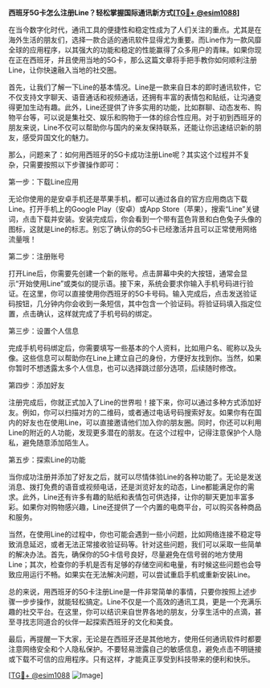 **西班牙5G卡怎么注册Line？轻松掌握国际通讯新方式[[TG💪+ @esim1088](https://t.me/s/esim1088)]**

在当今数字化时代，通讯工具的便捷性和稳定性成为了人们关注的重点。尤其是在海外生活的朋友们，选择一款合适的通讯软件显得尤为重要。而Line作为一款风靡全球的应用程序，以其强大的功能和稳定的性能赢得了众多用户的青睐。如果你现在正在西班牙，并且使用当地的5G卡，那么这篇文章将手把手教你如何顺利注册Line，让你快速融入当地的社交圈。

首先，让我们了解一下Line的基本情况。Line是一款来自日本的即时通讯软件，它不仅支持文字聊天、语音通话和视频通话，还拥有丰富的表情包和贴纸，让沟通变得更加生动有趣。此外，Line还提供了许多实用的功能，比如群聊、动态发布、购物平台等，可以说是集社交、娱乐和购物于一体的综合性应用。对于初到西班牙的朋友来说，Line不仅可以帮助你与国内的亲友保持联系，还能让你迅速结识新的朋友，感受异国文化的魅力。

那么，问题来了：如何用西班牙的5G卡成功注册Line呢？其实这个过程并不复杂，只需要按照以下步骤操作即可：

第一步：下载Line应用

无论你使用的是安卓手机还是苹果手机，都可以通过各自的官方应用商店下载Line。打开手机上的Google Play（安卓）或App Store（苹果），搜索“Line”关键词，点击下载并安装。安装完成后，你会看到一个带有蓝色背景和白色兔子头像的图标，这就是Line的标志。别忘了确认你的5G卡已经激活并且可以正常使用网络流量哦！

第二步：注册账号

打开Line后，你需要先创建一个新的账号。点击屏幕中央的大按钮，通常会显示“开始使用Line”或类似的提示语。接下来，系统会要求你输入手机号码进行验证。在这里，你可以直接使用你西班牙的5G卡号码。输入完成后，点击发送验证码按钮，几分钟内你会收到一条短信，其中包含一个验证码。将验证码填入指定位置，点击确认，这样就完成了手机号码的绑定。

第三步：设置个人信息

完成手机号码绑定后，你需要填写一些基本的个人资料，比如用户名、昵称以及头像。这些信息可以帮助你在Line上建立自己的身份，方便好友找到你。当然，如果你暂时不想透露太多个人信息，也可以选择跳过部分选项，后续随时修改。

第四步：添加好友

注册完成后，你就正式加入了Line的世界啦！接下来，你可以通过多种方式添加好友。例如，你可以扫描对方的二维码，或者通过电话号码搜索好友。如果你有在国内的好友也在使用Line，可以直接邀请他们加入你的朋友圈。同时，你还可以利用Line的附近的人功能，发现更多潜在的朋友。在这个过程中，记得注意保护个人隐私，避免随意添加陌生人。

第五步：探索Line的功能

当你成功注册并添加了好友之后，就可以尽情体验Line的各种功能了。无论是发送消息、拨打免费的语音或视频电话，还是浏览好友的动态，Line都能满足你的需求。此外，Line还有许多有趣的贴纸和表情包可供选择，让你的聊天更加丰富多彩。如果你对购物感兴趣，Line还提供了一个内置的电商平台，可以购买各种商品和服务。

当然，在使用Line的过程中，你也可能会遇到一些小问题，比如网络连接不稳定导致消息延迟，或者无法正常接收验证码等。针对这些问题，我们可以采取一些简单的解决办法。首先，确保你的5G卡信号良好，尽量避免在信号弱的地方使用Line；其次，检查你的手机是否有足够的存储空间和电量，有时候这些问题也会导致应用运行不畅。如果实在无法解决问题，可以尝试重启手机或重新安装Line。

总的来说，用西班牙的5G卡注册Line是一件非常简单的事情，只要你按照上述步骤一步步操作，就能轻松搞定。Line不仅是一个高效的通讯工具，更是一个充满乐趣的社交平台。在这里，你可以结识来自世界各地的朋友，分享生活中的点滴，甚至寻找志同道合的伙伴一起探索西班牙的文化和美食。

最后，再提醒一下大家，无论是在西班牙还是其他地方，使用任何通讯软件时都要注意网络安全和个人隐私保护。不要轻易泄露自己的敏感信息，避免点击不明链接或下载不可信的应用程序。只有这样，才能真正享受到科技带来的便利和快乐。

[[TG💪+ @esim1088](https://t.me/s/esim1088) ![Image](https://i.postimg.cc/4NQfJmqS/Snipaste-2025-05-13-00-14-12.png)]